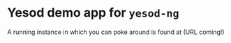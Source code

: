 # Yesod demo app for `yesod-ng`
A running instance in which you can poke around is found at (URL coming!)